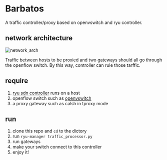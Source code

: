 # Barbatos
A traffic controller/proxy based on openvswitch and ryu controller.
## network architecture
![network_arch](https://github.com/cjw7360/barbatos/blob/main/doc/network_arch.svg)


Traffic between hosts to be proxied and two gateways should all go through the openflow switch. By this way, controller can rule those tarffic.

## require
1. [ryu sdn controller](https://ryu-sdn.org/) runs on a host
2. openflow switch such as [openvswitch](https://www.openvswitch.org/)
3. a proxy gateway such as calsh in tproxy mode 


## run
1. clone this repo and `cd` to the dictory
2. run `ryu-manager traffic_processor.py`
3. run gateways
4. make your switch connect to this controller
5. enjoy it!
